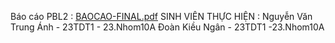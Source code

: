 Báo cáo PBL2 : [BAOCAO-FINAL.pdf](https://github.com/user-attachments/files/18299404/BAOCAO-FINAL.pdf)
SINH VIÊN THỰC HIỆN :  Nguyễn Văn Trung Ánh - 23TDT1 - 23.Nhom10A
                       Đoàn Kiều Ngân       - 23TDT1  -23.Nhom10A 
                      
